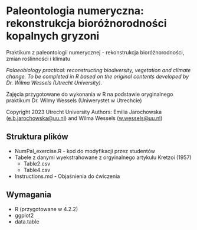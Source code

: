 # Paleontologia numeryczna: rekonstrukcja bioróżnorodności kopalnych gryzoni
Praktikum z paleontologii numerycznej - rekonstrukcja bioróżnorodności, zmian roślinności i klimatu

_Palaeobiology practical: reconstructing biodiversity, vegetation and climate change. To be completed in R based on the original contents developed by Dr. Wilma Wessels (Utrecht University)._

Zajęcia przygotowane do wykonania w R na podstawie oryginalnego praktikum Dr. Wilmy Wessels (Uniwerystet w Utrechcie)

Copyright 2023 Utrecht University
Authors: Emilia Jarochowska (e.b.jarochowska@uu.nl) and Wilma Wessels (w.wessels@uu.nl)

## Struktura plików
- NumPal_exercise.R - kod do modyfikacji przez studentów
- Tabele z danymi wyekstrahowane z orgyinalnego artykułu Kretzoi (1957)
  - Table2.csv
  - Table4.csv
- Instructions.md - Objaśnienia do ćwiczenia

## Wymagania
- R (przygotowane w 4.2.2)
- ggplot2
- data.table

